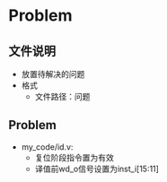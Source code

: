# Problem

## 文件说明 
- 放置待解决的问题 
- 格式
    - 文件路径：问题

## Problem 
- my_code/id.v: 
    - 复位阶段指令置为有效 
    - 译值前wd_o信号设置为inst_i[15:11]